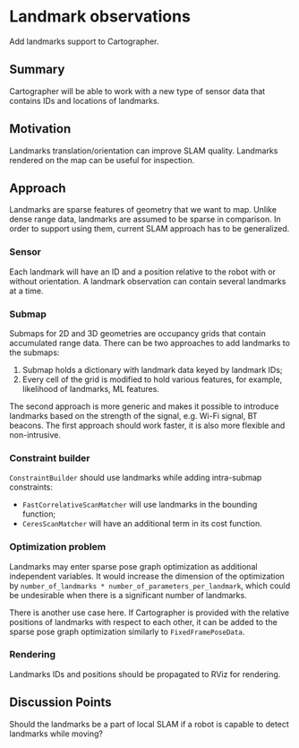 # Landmark observations
Add landmarks support to Cartographer.

## Summary
[summary]: #summary
Cartographer will be able to work with a new type of sensor data that contains IDs and locations of landmarks.

## Motivation
[motivation]: #motivation
Landmarks translation/orientation can improve SLAM quality. Landmarks rendered on the map can be useful for inspection. 

## Approach
[approach]: #approach
Landmarks are sparse features of geometry that we want to map. Unlike dense range data, landmarks are assumed to be sparse in comparison. In order to support using them, current SLAM approach has to be generalized. 

### Sensor
Each landmark will have an ID and a position relative to the robot with or without orientation. A landmark observation can contain several landmarks at a time.

### Submap
Submaps for 2D and 3D geometries are occupancy grids that contain accumulated range data.  There can be two approaches to add landmarks to the submaps:

1. Submap holds a dictionary with landmark data keyed by landmark IDs;
2. Every cell of the grid is modified to hold various features, for example, likelihood of landmarks, ML features. 

The second approach is more generic and makes it possible to introduce landmarks based on the strength of the signal, e.g. Wi-Fi signal, BT beacons. The first approach should work faster, it is also more flexible and non-intrusive.
  
### Constraint builder
`ConstraintBuilder` should use landmarks while adding intra-submap constraints:

* `FastCorrelativeScanMatcher` will use landmarks in the bounding function;
* `CeresScanMatcher` will have an additional term in its cost function.

### Optimization problem
Landmarks may enter sparse pose graph optimization as additional independent variables. It would increase the dimension of the optimization by `number_of_landmarks * number_of_parameters_per_landmark`, which could be undesirable when there is a significant number of landmarks.

There is another use case here. If Cartographer is provided with the relative positions of landmarks with respect to each other, it can be added to the sparse pose graph optimization similarly to `FixedFramePoseData`.

### Rendering
Landmarks IDs and positions should be propagated to RViz for rendering.

## Discussion Points
[discussion]: #discussion
Should the landmarks be a part of local SLAM if a robot is capable to detect landmarks while moving?